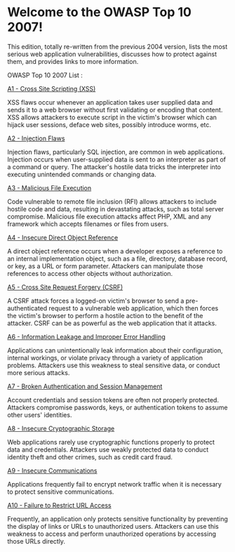 # Welcome to the OWASP Top 10 2007! 

This edition, totally re-written from the previous 2004 version, lists the most serious web application vulnerabilities, discusses how to protect against them, and provides links to more information. 

OWASP Top 10 2007 List :

[A1 - Cross Site Scripting (XSS)](https://www.owasp.org/index.php/Top_10_2007-Cross_Site_Scripting)

XSS flaws occur whenever an application takes user supplied data and sends it to a web browser without first validating or encoding that content. XSS allows attackers to execute script in the victim's browser which can hijack user sessions, deface web sites, possibly introduce worms, etc. 

[A2 - Injection Flaws](https://www.owasp.org/index.php/Top_10_2007-Injection_Flaws)

Injection flaws, particularly SQL injection, are common in web applications. Injection occurs when user-supplied data is sent to an interpreter as part of a command or query. The attacker's hostile data tricks the interpreter into executing unintended commands or changing data. 

[A3 - Malicious File Execution](https://www.owasp.org/index.php/Top_10_2007-Malicious_File_Execution)

Code vulnerable to remote file inclusion (RFI) allows attackers to include hostile code and data, resulting in devastating attacks, such as total server compromise. Malicious file execution attacks affect PHP, XML and any framework which accepts filenames or files from users. 

[A4 - Insecure Direct Object Reference](https://www.owasp.org/index.php/Top_10_2007-Malicious_File_Execution)

A direct object reference occurs when a developer exposes a reference to an internal implementation object, such as a file, directory, database record, or key, as a URL or form parameter. Attackers can manipulate those references to access other objects without authorization.

[A5 - Cross Site Request Forgery (CSRF)](https://www.owasp.org/index.php/Top_10_2007-Cross_Site_Request_Forgery)

A CSRF attack forces a logged-on victim's browser to send a pre-authenticated request to a vulnerable web application, which then forces the victim's browser to perform a hostile action to the benefit of the attacker. CSRF can be as powerful as the web application that it attacks. 

[A6 - Information Leakage and Improper Error Handling](https://www.owasp.org/index.php/Top_10_2007-Information_Leakage_and_Improper_Error_Handling)

Applications can unintentionally leak information about their configuration, internal workings, or violate privacy through a variety of application problems. Attackers use this weakness to steal sensitive data, or conduct more serious attacks. 

[A7 - Broken Authentication and Session Management](https://www.owasp.org/index.php/Top_10_2007-A7)

Account credentials and session tokens are often not properly protected. Attackers compromise passwords, keys, or authentication tokens to assume other users' identities. 

[A8 - Insecure Cryptographic Storage](https://www.owasp.org/index.php/Top_10_2007-Insecure_Cryptographic_Storage)

Web applications rarely use cryptographic functions properly to protect data and credentials. Attackers use weakly protected data to conduct identity theft and other crimes, such as credit card fraud. 

[A9 - Insecure Communications](https://www.owasp.org/index.php/Top_10_2007-Insecure_Communications)

Applications frequently fail to encrypt network traffic when it is necessary to protect sensitive communications.

[A10 - Failure to Restrict URL Access](https://www.owasp.org/index.php/Top_10_2007-Failure_to_Restrict_URL_Access)

Frequently, an application only protects sensitive functionality by preventing the display of links or URLs to unauthorized users. Attackers can use this weakness to access and perform unauthorized operations by accessing those URLs directly. 
